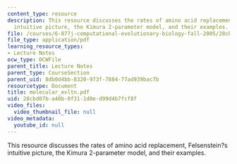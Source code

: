 ```yaml
---
content_type: resource
description: This resource discusses the rates of amino acid replacement, Felsenstein?s
  intuitive picture, the Kimura 2-parameter model, and their examples.
file: /courses/6-877j-computational-evolutionary-biology-fall-2005/28cbd07ba40b0f311d0ed99d4b7fcf8f_molecular_evltn.pdf
file_type: application/pdf
learning_resource_types:
- Lecture Notes
ocw_type: OCWFile
parent_title: Lecture Notes
parent_type: CourseSection
parent_uid: 8db0d4bb-8320-973f-7884-77ad939bac7b
resourcetype: Document
title: molecular_evltn.pdf
uid: 28cbd07b-a40b-0f31-1d0e-d99d4b7fcf8f
video_files:
  video_thumbnail_file: null
video_metadata:
  youtube_id: null
---
```

This resource discusses the rates of amino acid replacement, Felsenstein?s intuitive picture, the Kimura 2-parameter model, and their examples.